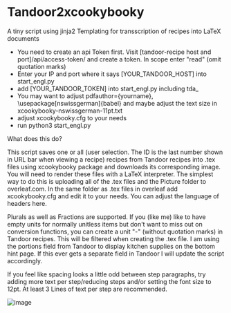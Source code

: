 # Tandoor2xcookybooky
A tiny script using jinja2 Templating for transscription of recipes into LaTeX documents


- You need to create an api Token first. Visit [tandoor-recipe host and port]/api/access-token/ and create a token. In scope enter "read" (omit quotation marks)
- Enter your IP and port where it says [YOUR_TANDOOR_HOST] into start_engl.py
- add [YOUR_TANDOOR_TOKEN] into start_engl.py including tda_
- You may want to adjust pdfauthor={yourname}, \usepackage[nswissgerman]{babel} and maybe adjust the text size in xcookybooky-nswissgerman-11pt.txt
- adjust xcookybooky.cfg to your needs
- run python3 start_engl.py

What does this do?

This script saves one or all (user selection. The ID is the last number shown in URL bar when viewing a recipe) recipes from Tandoor recipes into .tex files using xcookybooky package and downloads its corresponding image. You will need to render these files with a LaTeX interpreter. The simplest way to do this is uploading all of the .tex files and the Picture folder to overleaf.com. In the same folder as .tex files in overleaf add xcookybooky.cfg and edit it to your needs. You can adjust the language of headers here.

Plurals as well as Fractions are supported. If you (like me) like to have empty units for normally unitless items but don't want to miss out on conversion functions, you can create a unit "-" (without quotation marks) in Tandoor recipes. This will be filtered when creating the .tex file.
I am using the portions field from Tandoor to display kitchen supplies on the bottom hint page. If this ever gets a separate field in Tandoor I will update the script accordingly.

If you feel like spacing looks a little odd between step paragraphs, try adding more text per step/reducing steps and/or setting the font size to 12pt. At least 3 Lines of text per step are recommended.

![image](https://github.com/user-attachments/assets/a8b35a96-35c9-476d-a85f-af443b45c91d)
